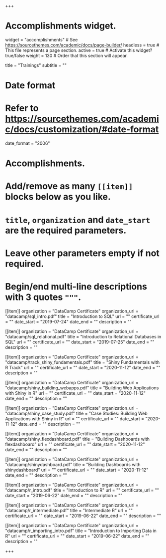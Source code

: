+++
# Accomplishments widget.
widget = "accomplishments"  # See https://sourcethemes.com/academic/docs/page-builder/
headless = true  # This file represents a page section.
active = true  # Activate this widget? true/false
weight = 130  # Order that this section will appear.

title = "Trainings"
subtitle = ""

# Date format
#   Refer to https://sourcethemes.com/academic/docs/customization/#date-format
date_format = "2006"

# Accomplishments.
#   Add/remove as many `[[item]]` blocks below as you like.
#   `title`, `organization` and `date_start` are the required parameters.
#   Leave other parameters empty if not required.
#   Begin/end multi-line descriptions with 3 quotes `"""`.

[[item]]
  organization = "DataCamp Certificate"
  organization_url = "datacamp/sql_intro.pdf"
  title = "Introduction to SQL"
  url = ""
  certificate_url = ""
  date_start = "2019-07-24"
  date_end = ""
  description = ""

[[item]]
  organization = "DataCamp Certificate"
  organization_url = "datacamp/sql_relational.pdf"
  title = "Introduction to Relational Databases in SQL"
  url = ""
  certificate_url = ""
  date_start = "2019-07-25"
  date_end = ""
  description = ""

[[item]]
  organization = "DataCamp Certificate"
  organization_url = "datacamp/track_shiny_fundamentals.pdf"
  title = "Shiny Fundamentals with R Track"
  url = ""
  certificate_url = ""
  date_start = "2020-11-12"
  date_end = ""
  description = ""

[[item]]
  organization = "DataCamp Certificate"
  organization_url = "datacamp/shiny_building_webapps.pdf"
  title = "Building Web Applications with Shiny in R"
  url = ""
  certificate_url = ""
  date_start = "2020-11-12"
  date_end = ""
  description = ""

[[item]]
  organization = "DataCamp Certificate"
  organization_url = "datacamp/shiny_case_study.pdf"
  title = "Case Studies: Building Web Applications with Shiny in R"
  url = ""
  certificate_url = ""
  date_start = "2020-11-12"
  date_end = ""
  description = ""

[[item]]
  organization = "DataCamp Certificate"
  organization_url = "datacamp/shiny_flexdashboard.pdf"
  title = "Building Dashboards with flexdashboard"
  url = ""
  certificate_url = ""
  date_start = "2020-11-12"
  date_end = ""
  description = ""
  
  [[item]]
  organization = "DataCamp Certificate"
  organization_url = "datacamp/shinydashboard.pdf"
  title = "Building Dashboards with shinydashboard"
  url = ""
  certificate_url = ""
  date_start = "2020-11-12"
  date_end = ""
  description = ""

[[item]]
  organization = "DataCamp Certificate"
  organization_url = "datacamp/r_intro.pdf"
  title = "Introduction to R"
  url = ""
  certificate_url = ""
  date_start = "2019-06-22"
  date_end = ""
  description = ""
  
[[item]]
  organization = "DataCamp Certificate"
  organization_url = "datacamp/r_intermediate.pdf"
  title = "Intermediate R"
  url = ""
  certificate_url = ""
  date_start = "2019-06-22"
  date_end = ""
  description = ""
  
  [[item]]
  organization = "DataCamp Certificate"
  organization_url = "datacamp/r_importing_intro.pdf"
  title = "Introduction to Importing Data in R"
  url = ""
  certificate_url = ""
  date_start = "2019-06-22"
  date_end = ""
  description = ""
  
+++
